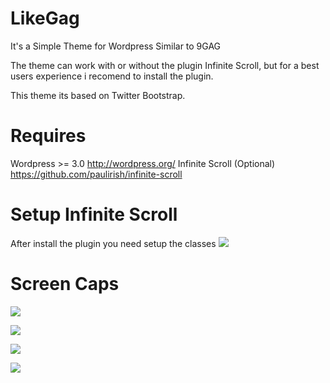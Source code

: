 LikeGag
=======
It's a Simple Theme for Wordpress Similar to 9GAG

The theme can work with or without the plugin Infinite Scroll, but for a best users experience i recomend to install the plugin.

This theme its based on Twitter Bootstrap.

Requires
=======
Wordpress >= 3.0 http://wordpress.org/
Infinite Scroll (Optional) https://github.com/paulirish/infinite-scroll

Setup Infinite Scroll
=====================
After install the plugin you need setup the classes
![](http://puu.sh/9VfJY/0ed5cfd6d7.png)

Screen Caps
=====================
![](http://puu.sh/9VfP6/99cf8cc28d.png)

![](http://puu.sh/9VfWj/75bfe4d2ef.png)

![](http://puu.sh/9VfPG/1c25b5508f.png)

![](http://puu.sh/9VfQ8/796c1c70a0.png)